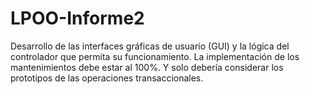 # LPOO-Informe2
Desarrollo de las interfaces gráficas de usuario (GUI) y la lógica del controlador que permita su funcionamiento. La implementación de los mantenimientos debe estar al 100%. Y solo debería considerar los prototipos de las operaciones transaccionales.
